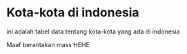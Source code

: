 # Kota-kota di indonesia

ini adalah tabel data tentang kota-kota yang ada di indonesia

Maaf berantakan mass HEHE


